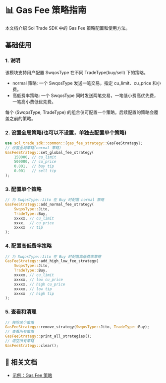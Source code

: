 # 📊 Gas Fee 策略指南

本文档介绍 Sol Trade SDK 中的 Gas Fee 策略配置和使用方法。

## 基础使用

### 1. 说明

该模块支持用户配置 SwqosType 在不同 TradeType(buy/sell) 下的策略。

- normal 策略: 一个 SwqosType 发送一笔交易，指定 cu_limit、cu_price 和小费。
- 高低费率策略: 一个 SwqosType 同时发送两笔交易，一笔低小费高优先费，一笔高小费低优先费。

每个 (SwqosType, TradeType) 的组合仅可配置一个策略。后续配置的策略会覆盖之前的策略。

### 2. 设置全局策略(也可以不设置，单独去配置单个策略)

```rust
use sol_trade_sdk::common::{gas_fee_strategy::GasFeeStrategy};
// 设置全局策略(normal 策略)
GasFeeStrategy::set_global_fee_strategy(
    150000, // cu_limit
    500000, // cu_price
    0.001,  // buy tip
    0.001   // sell tip
);
```

### 3. 配置单个策略

```rust
// 为 SwqosType::Jito 在 Buy 时配置 normal 策略
GasFeeStrategy::add_normal_fee_strategy(
    SwqosType::Jito,
    TradeType::Buy,
    xxxxx, // cu_limit
    xxxx,  // cu_price
    xxxxx  // tip
);
```

### 4. 配置高低费率策略

```rust
// 为 SwqosType::Jito 在 Buy 时配置高低费率策略
GasFeeStrategy::add_high_low_fee_strategy(
    SwqosType::Jito,
    TradeType::Buy,
    xxxxx, // cu_limit
    xxxxx, // low cu_price
    xxxxx, // high cu_price
    xxxxx, // low tip
    xxxxx  // high tip
);
```

### 5. 查看和清理

```rust
// 移除某个策略
GasFeeStrategy::remove_strategy(SwqosType::Jito, TradeType::Buy);
// 查看所有策略
GasFeeStrategy::print_all_strategies();
// 清空所有策略
GasFeeStrategy::clear();
```

## 🔗 相关文档

- [示例：Gas Fee 策略](../examples/gas_fee_strategy/)
